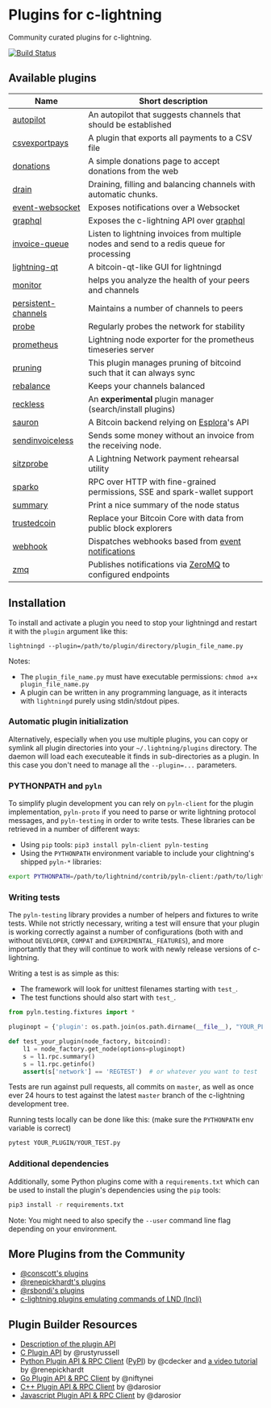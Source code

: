 # Plugins for c-lightning

Community curated plugins for c-lightning.

[![Build Status](https://travis-ci.org/lightningd/plugins.svg?branch=master)](https://travis-ci.org/lightningd/plugins)

## Available plugins

| Name                               | Short description                                                                         |
|------------------------------------|-------------------------------------------------------------------------------------------|
| [autopilot][autopilot]             | An autopilot that suggests channels that should be established                            |
| [csvexportpays][csvexportpays]     | A plugin that exports all payments to a CSV file                                          |
| [donations][donations]             | A simple donations page to accept donations from the web                                  |
| [drain][drain]                     | Draining, filling and balancing channels with automatic chunks.                           |
| [event-websocket][event-websocket] | Exposes notifications over a Websocket                                                    |
| [graphql][graphql]                 | Exposes the c-lightning API over [graphql][graphql-spec]                                  |
| [invoice-queue][invoice-queue]     | Listen to lightning invoices from multiple nodes and send to a redis queue for processing |
| [lightning-qt][lightning-qt]       | A bitcoin-qt-like GUI for lightningd                                                      |
| [monitor][monitor]                 | helps you analyze the health of your peers and channels                                   |
| [persistent-channels][pers-chans]  | Maintains a number of channels to peers                                                   |
| [probe][probe]                     | Regularly probes the network for stability                                                |
| [prometheus][prometheus]           | Lightning node exporter for the prometheus timeseries server                              |
| [pruning][pruning]                 | This plugin manages pruning of bitcoind such that it can always sync                      |
| [rebalance][rebalance]             | Keeps your channels balanced                                                              |
| [reckless][reckless]               | An **experimental** plugin manager (search/install plugins)                               |
| [sauron][sauron]                   | A Bitcoin backend relying on [Esplora][esplora]'s API                                     |
| [sendinvoiceless][sendinvoiceless] | Sends some money without an invoice from the receiving node.                              |
| [sitzprobe][sitzprobe]             | A Lightning Network payment rehearsal utility                                             |
| [sparko][sparko]                   | RPC over HTTP with fine-grained permissions, SSE and spark-wallet support                 |
| [summary][summary]                 | Print a nice summary of the node status                                                   |
| [trustedcoin][trustedcoin]         | Replace your Bitcoin Core with data from public block explorers                           |
| [webhook][webhook]                 | Dispatches webhooks based from [event notifications][event-notifications]                 |
| [zmq][zmq]                         | Publishes notifications via [ZeroMQ][zmq-home] to configured endpoints                    |

## Installation

To install and activate a plugin you need to stop your lightningd and restart it
with the `plugin` argument like this:

```
lightningd --plugin=/path/to/plugin/directory/plugin_file_name.py
```

Notes:
 - The `plugin_file_name.py` must have executable permissions:
   `chmod a+x plugin_file_name.py`
 - A plugin can be written in any programming language, as it interacts with
   `lightningd` purely using stdin/stdout pipes.

### Automatic plugin initialization

Alternatively, especially when you use multiple plugins, you can copy or symlink
all plugin directories into your `~/.lightning/plugins` directory. The daemon
will load each executeable it finds in sub-directories as a plugin. In this case
you don't need to manage all the `--plugin=...` parameters.

### PYTHONPATH and `pyln`

To simplify plugin development you can rely on `pyln-client` for the plugin
implementation, `pyln-proto` if you need to parse or write lightning protocol
messages, and `pyln-testing` in order to write tests. These libraries can be
retrieved in a number of different ways:

 - Using `pip` tools: `pip3 install pyln-client pyln-testing`
 - Using the `PYTHONPATH` environment variable to include your clightning's
   shipped `pyln-*` libraries:

```bash
export PYTHONPATH=/path/to/lightnind/contrib/pyln-client:/path/to/lightnind/contrib/pyln-testing:$PYTHONPATH
```

### Writing tests

The `pyln-testing` library provides a number of helpers and fixtures to write
tests. While not strictly necessary, writing a test will ensure that your
plugin is working correctly against a number of configurations (both with and
without `DEVELOPER`, `COMPAT` and `EXPERIMENTAL_FEATURES`), and more
importantly that they will continue to work with newly release versions of
c-lightning.

Writing a test is as simple as this:

- The framework will look for unittest filenames starting with `test_`.
- The test functions should also start with `test_`.

```python
from pyln.testing.fixtures import *

pluginopt = {'plugin': os.path.join(os.path.dirname(__file__), "YOUR_PLUGIN.py")}

def test_your_plugin(node_factory, bitcoind):
    l1 = node_factory.get_node(options=pluginopt)
    s = l1.rpc.summary()
    s = l1.rpc.getinfo()
    assert(s['network'] == 'REGTEST')  # or whatever you want to test
```

Tests are run against pull requests, all commits on `master`, as well as once
ever 24 hours to test against the latest `master` branch of the c-lightning
development tree.

Running tests locally can be done like this:
(make sure the `PYTHONPATH` env variable is correct)

```bash
pytest YOUR_PLUGIN/YOUR_TEST.py
```

### Additional dependencies

Additionally, some Python plugins come with a `requirements.txt` which can be
used to install the plugin's dependencies using the `pip` tools:

```bash
pip3 install -r requirements.txt
```

Note: You might need to also specify the `--user` command line flag depending on
your environment.


## More Plugins from the Community

 - [@conscott's plugins](https://github.com/conscott/c-lightning-plugins)
 - [@renepickhardt's plugins](https://github.com/renepickhardt/c-lightning-plugin-collection)
 - [@rsbondi's plugins](https://github.com/rsbondi/clightning-go-plugin)
 - [c-lightning plugins emulating commands of LND (lncli)](https://github.com/kristapsk/c-lightning-lnd-plugins)

## Plugin Builder Resources

 - [Description of the plugin API][plugin-docs]
 - [C Plugin API][c-api] by @rustyrussell
 - [Python Plugin API & RPC Client][python-api] ([PyPI][python-api-pypi]) by @cdecker and [a video tutorial](https://www.youtube.com/watch?v=FYs1I-pCJIg) by @renepickhardt
 - [Go Plugin API & RPC Client][go-api] by @niftynei
 - [C++ Plugin API & RPC Client][cpp-api] by @darosior
 - [Javascript Plugin API & RPC Client][js-api] by @darosior

[esplora]: https://github.com/Blockstream/esplora
[pers-chans]: https://github.com/lightningd/plugins/tree/master/persistent-channels
[probe]: https://github.com/lightningd/plugins/tree/master/probe
[prometheus]: https://github.com/lightningd/plugins/tree/master/prometheus
[summary]: https://github.com/lightningd/plugins/tree/master/summary
[donations]: https://github.com/lightningd/plugins/tree/master/donations
[drain]: https://github.com/lightningd/plugins/tree/master/drain
[plugin-docs]: https://lightning.readthedocs.io/PLUGINS.html
[c-api]: https://github.com/ElementsProject/lightning/blob/master/plugins/libplugin.h
[python-api]: https://github.com/ElementsProject/lightning/tree/master/contrib/pylightning
[python-api-pypi]: https://pypi.org/project/pylightning/
[go-api]: https://github.com/niftynei/glightning
[sitzprobe]: https://github.com/niftynei/sitzprobe
[autopilot]: https://github.com/lightningd/plugins/tree/master/autopilot
[rebalance]: https://github.com/lightningd/plugins/tree/master/rebalance
[sendinvoiceless]: https://github.com/lightningd/plugins/tree/master/sendinvoiceless
[graphql]: https://github.com/nettijoe96/c-lightning-graphql
[graphql-spec]: https://graphql.org/
[lightning-qt]: https://github.com/darosior/pylightning-qt
[cpp-api]: https://github.com/darosior/lightningcpp
[js-api]: https://github.com/darosior/clightningjs
[monitor]: https://github.com/renepickhardt/plugins/tree/master/monitor
[reckless]: https://github.com/darosior/reckless
[sauron]: https://github.com/lightningd/plugins/tree/master/sauron
[zmq-home]: https://zeromq.org/
[zmq]: https://github.com/lightningd/plugins/tree/master/zmq
[csvexportpays]: https://github.com/0xB10C/c-lightning-plugin-csvexportpays
[pruning]: https://github.com/Start9Labs/c-lightning-pruning-plugin
[sparko]: https://github.com/fiatjaf/sparko
[webhook]: https://github.com/fiatjaf/webhook
[trustedcoin]: https://github.com/fiatjaf/trustedcoin
[event-notifications]: https://lightning.readthedocs.io/PLUGINS.html#event-notifications
[event-websocket]: https://github.com/rbndg/c-lightning-events
[invoice-queue]: https://github.com/rbndg/Lightning-Invoice-Queue
